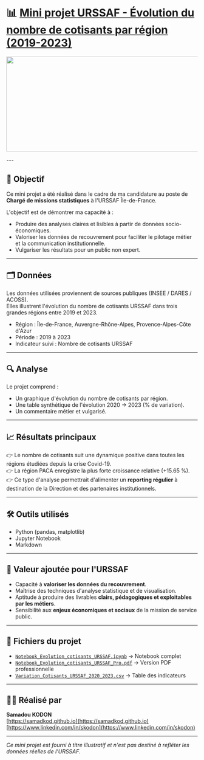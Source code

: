 # 📊 [Mini projet URSSAF - Évolution du nombre de cotisants par région (2019-2023)](https://github.com/Samadkod/Valorisation-des-donn-es-du-recouvrement-URSSAF/tree/main/Mini-Projet-Urssaf/Notebook_Evolution_cotisants_URSSAF_Pro.pdf)

<p align="center">
  <img src="https://upload.wikimedia.org/wikipedia/fr/thumb/3/32/URSSAF_Logo.svg/1200px-URSSAF_Logo.svg.png" width="800" height="250" />
</p>
---

## 🎯 Objectif

Ce mini projet a été réalisé dans le cadre de ma candidature au poste de **Chargé de missions statistiques** à l'URSSAF Île-de-France.

L'objectif est de démontrer ma capacité à :
- Produire des analyses claires et lisibles à partir de données socio-économiques.
- Valoriser les données de recouvrement pour faciliter le pilotage métier et la communication institutionnelle.
- Vulgariser les résultats pour un public non expert.

---

## 🗂️ Données

Les données utilisées proviennent de sources publiques (INSEE / DARES / ACOSS).  
Elles illustrent l'évolution du nombre de cotisants URSSAF dans trois grandes régions entre 2019 et 2023.

- Région : Île-de-France, Auvergne-Rhône-Alpes, Provence-Alpes-Côte d'Azur
- Période : 2019 à 2023
- Indicateur suivi : Nombre de cotisants URSSAF

---

## 🔍 Analyse

Le projet comprend :
- Un graphique d'évolution du nombre de cotisants par région.
- Une table synthétique de l'évolution 2020 → 2023 (% de variation).
- Un commentaire métier et vulgarisé.

---

## 📈 Résultats principaux

👉 Le nombre de cotisants suit une dynamique positive dans toutes les régions étudiées depuis la crise Covid-19.  
👉 La région PACA enregistre la plus forte croissance relative (+15.65 %).  
👉 Ce type d'analyse permettrait d'alimenter un **reporting régulier** à destination de la Direction et des partenaires institutionnels.

---

## 🛠️ Outils utilisés

- Python (pandas, matplotlib)
- Jupyter Notebook
- Markdown

---

## 🚀 Valeur ajoutée pour l'URSSAF

- Capacité à **valoriser les données du recouvrement**.
- Maîtrise des techniques d'analyse statistique et de visualisation.
- Aptitude à produire des livrables **clairs, pédagogiques et exploitables par les métiers**.
- Sensibilité aux **enjeux économiques et sociaux** de la mission de service public.

---

## 📄 Fichiers du projet

- [`Notebook_Evolution_cotisants_URSSAF.ipynb`](https://github.com/Samadkod/Valorisation-des-donn-es-du-recouvrement-URSSAF/tree/main/Mini-Projet-Urssaf/Notebook_Evolution_cotisants_URSSAF.ipynb) → Notebook complet
- [`Notebook_Evolution_cotisants_URSSAF_Pro.pdf`](https://github.com/Samadkod/Valorisation-des-donn-es-du-recouvrement-URSSAF/tree/main/Mini-Projet-Urssaf/Notebook_Evolution_cotisants_URSSAF_Pro.pdf) → Version PDF professionnelle
- [`Variation_Cotisants_URSSAF_2020_2023.csv`](https://github.com/Samadkod/Valorisation-des-donn-es-du-recouvrement-URSSAF/tree/main/Mini-Projet-Urssaf/Variation_Cotisants_URSSAF_2020_2023.csv) → Table des indicateurs

---

## 🧑‍💻 Réalisé par

**Samadou KODON**  
[https://samadkod.github.io](https://samadkod.github.io)  
[https://www.linkedin.com/in/skodon](https://www.linkedin.com/in/skodon)

---

*Ce mini projet est fourni à titre illustratif et n'est pas destiné à refléter les données réelles de l'URSSAF.*
